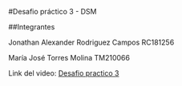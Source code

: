 
#Desafio práctico 3 - DSM 

##Integrantes 

Jonathan Alexander Rodriguez Campos RC181256

María José Torres Molina TM210066

Link del video: [Desafio practico 3](https://drive.google.com/file/d/1dlRidwYwPBHT8Re-QZyxx4_fNP6Pd_uK/view?usp=sharing)

